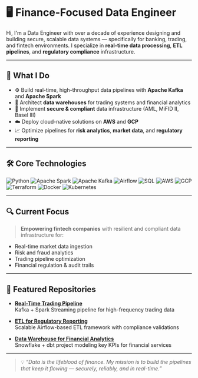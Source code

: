 # 🖥️ Finance-Focused Data Engineer

Hi, I'm a Data Engineer with over a decade of experience designing and building secure, scalable data systems — specifically for banking, trading, and fintech environments. I specialize in **real-time data processing**, **ETL pipelines**, and **regulatory compliance** infrastructure.

---

## 💼 What I Do

- ⚙️ Build real-time, high-throughput data pipelines with **Apache Kafka** and **Apache Spark**
- 🏦 Architect **data warehouses** for trading systems and financial analytics
- 🔐 Implement **secure & compliant** data infrastructure (AML, MiFID II, Basel III)
- ☁️ Deploy cloud-native solutions on **AWS** and **GCP**
- 📈 Optimize pipelines for **risk analytics**, **market data**, and **regulatory reporting**

---

## 🛠️ Core Technologies

![Python](https://img.shields.io/badge/-Python-3776AB?logo=python&logoColor=white)
![Apache Spark](https://img.shields.io/badge/-Apache%20Spark-E25A1C?logo=apachespark&logoColor=white)
![Apache Kafka](https://img.shields.io/badge/-Apache%20Kafka-231F20?logo=apachekafka&logoColor=white)
![Airflow](https://img.shields.io/badge/-Apache%20Airflow-017CEE?logo=apacheairflow&logoColor=white)
![SQL](https://img.shields.io/badge/-SQL-4479A1?logo=mysql&logoColor=white)
![AWS](https://img.shields.io/badge/-AWS-232F3E?logo=amazonaws&logoColor=white)
![GCP](https://img.shields.io/badge/-GCP-4285F4?logo=googlecloud&logoColor=white)
![Terraform](https://img.shields.io/badge/-Terraform-623CE4?logo=terraform&logoColor=white)
![Docker](https://img.shields.io/badge/-Docker-2496ED?logo=docker&logoColor=white)
![Kubernetes](https://img.shields.io/badge/-Kubernetes-326CE5?logo=kubernetes&logoColor=white)

---

## 🔍 Current Focus

> **Empowering fintech companies** with resilient and compliant data infrastructure for:
- Real-time market data ingestion
- Risk and fraud analytics
- Trading pipeline optimization
- Financial regulation & audit trails

---

## 📂 Featured Repositories

- **[Real-Time Trading Pipeline](https://github.com/yourusername/repo)**  
  Kafka + Spark Streaming pipeline for high-frequency trading data

- **[ETL for Regulatory Reporting](https://github.com/yourusername/repo)**  
  Scalable Airflow-based ETL framework with compliance validations

- **[Data Warehouse for Financial Analytics](https://github.com/yourusername/repo)**  
  Snowflake + dbt project modeling key KPIs for financial services

---

> 💡 _“Data is the lifeblood of finance. My mission is to build the pipelines that keep it flowing — securely, reliably, and in real-time.”_

